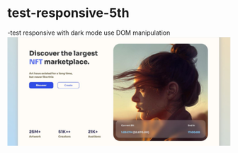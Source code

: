# test-responsive-5th
-test responsive with dark mode use DOM manipulation</br>
<img src="asset/image/result1.JPG">
